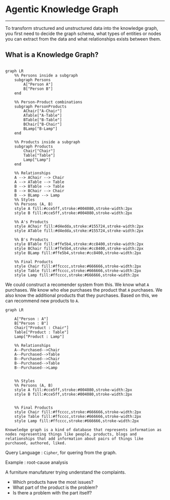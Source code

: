 # Agentic Knowledge Graph

---

To transform structured and unstructured data into the knowledge graph, you first need to decide the graph schema, what types of entities or nodes you can extract from the data and what relationships exists between them.

## What is a Knowledge Graph?

```mermaid

graph LR
    %% Persons inside a subgraph
    subgraph Persons
        A["Person A"]
        B["Person B"]
    end

    %% Person-Product combinations
    subgraph PersonProducts
        AChair["A-Chair"]
        ATable["A-Table"]
        BTable["B-Table"]
        BChair["B-Chair"]
        BLamp["B-Lamp"]
    end

    %% Products inside a subgraph
    subgraph Products
        Chair["Chair"]
        Table["Table"]
        Lamp["Lamp"]
    end

    %% Relationships
    A --> AChair --> Chair
    A --> ATable --> Table
    B --> BTable --> Table
    B --> BChair --> Chair
    B --> BLamp --> Lamp
    %% Styles
    %% Persons (A, B)
    style A fill:#cce5ff,stroke:#004080,stroke-width:2px
    style B fill:#cce5ff,stroke:#004080,stroke-width:2px

    %% A's Products
    style AChair fill:#d4edda,stroke:#155724,stroke-width:2px
    style ATable fill:#d4edda,stroke:#155724,stroke-width:2px

    %% B's Products
    style BTable fill:#ffe5b4,stroke:#cc8400,stroke-width:2px
    style BChair fill:#ffe5b4,stroke:#cc8400,stroke-width:2px
    style BLamp fill:#ffe5b4,stroke:#cc8400,stroke-width:2px

    %% Final Products
    style Chair fill:#ffcccc,stroke:#666666,stroke-width:2px
    style Table fill:#ffcccc,stroke:#666666,stroke-width:2px
    style Lamp fill:#ffcccc,stroke:#666666,stroke-width:2px
```

We could construct a recomender system from this. We know what `A` purchases. We know who else purchases the product that `A` purchases. We also know the additional products that they purchases. Based on this, we can recommend new products to `A`.

```mermaid
graph LR

    A["Person : A"]
    B["Person : B"]
    Chair["Product : Chair"]
    Table["Product : Table"]
    Lamp["Product : Lamp"]

    %% Relationships
    A--Purchased-->Chair
    A--Purchased-->Table
    B--Purchased-->Chair
    B--Purchased-->Table
    B--Purchased-->Lamp


    %% Styles
    %% Persons (A, B)
    style A fill:#cce5ff,stroke:#004080,stroke-width:2px
    style B fill:#cce5ff,stroke:#004080,stroke-width:2px


    %% Final Products
    style Chair fill:#ffcccc,stroke:#666666,stroke-width:2px
    style Table fill:#ffcccc,stroke:#666666,stroke-width:2px
    style Lamp fill:#ffcccc,stroke:#666666,stroke-width:2px
```

```
Knoweledge graph is a kind of database that represents information as nodes representing things like people, products, blogs and relationships that add information about pairs of things like purchased, authored, liked.
```

Query Language : `Cipher`, for quering from the graph.

Example : root-cause analysis

A furniture manufaturer trying understand the complaints.

- Which products have the most issues?
- What part of the product is the problem?
- Is there a problem with the part itself?
